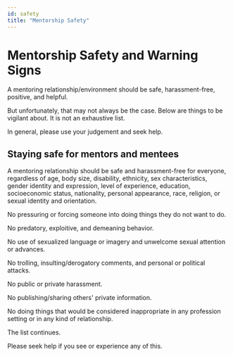 ```yaml
---
id: safety
title: "Mentorship Safety"
---
```


# Mentorship Safety and Warning Signs

A mentoring relationship/environment should be safe, harassment-free, positive, and helpful.

But unfortunately, that may not always be the case. Below are things to be vigilant about. It is not an exhaustive list.

In general, please use your judgement and seek help.

## Staying safe for mentors and mentees

A mentoring relationship should be safe and harassment-free for everyone, regardless of age, body size, disability, ethnicity, sex characteristics, gender identity and expression, level of experience, education, socioeconomic status, nationality, personal appearance, race, religion, or sexual identity and orientation.

No pressuring or forcing someone into doing things they do not want to do.

No predatory, exploitive, and demeaning behavior.

No use of sexualized language or imagery and unwelcome sexual attention or advances.

No trolling, insulting/derogatory comments, and personal or political attacks.

No public or private harassment.

No publishing/sharing others' private information.

No doing things that would be considered inappropriate in any profession setting or in any kind of relationship.

The list continues.

Please seek help if you see or experience any of this.
